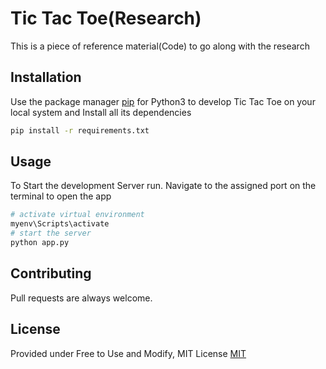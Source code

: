 # Tic Tac Toe(Research)

This is a piece of reference material(Code) to go along with the research 

## Installation

Use the package manager [pip]() for Python3 to develop Tic Tac Toe on your local system and Install all its dependencies


```bash
pip install -r requirements.txt
```

## Usage

To Start the development Server run. Navigate to the assigned port on the terminal to open the app

```bash
# activate virtual environment
myenv\Scripts\activate
# start the server
python app.py
```

## Contributing
Pull requests are always welcome.

## License
Provided under Free to Use and Modify, MIT License
[MIT](https://choosealicense.com/licenses/mit/)